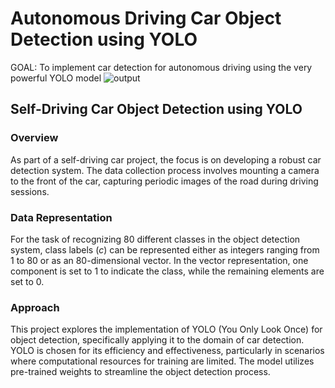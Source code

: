 # Autonomous Driving Car Object Detection using YOLO
GOAL: To implement car detection for autonomous driving using the very powerful YOLO model
![output](https://github.com/LateefAkinola/Autonomous-Driving-Car-Detection-using-YOLO-algorithm/assets/105966848/80e18d96-7786-4c75-a430-bad43ad79254)

## Self-Driving Car Object Detection using YOLO

### Overview
As part of a self-driving car project, the focus is on developing a robust car detection system. The data collection process involves mounting a camera to the front of the car, capturing periodic images of the road during driving sessions.

### Data Representation
For the task of recognizing 80 different classes in the object detection system, class labels ($c$) can be represented either as integers ranging from 1 to 80 or as an 80-dimensional vector. In the vector representation, one component is set to 1 to indicate the class, while the remaining elements are set to 0.

### Approach
This project explores the implementation of YOLO (You Only Look Once) for object detection, specifically applying it to the domain of car detection. YOLO is chosen for its efficiency and effectiveness, particularly in scenarios where computational resources for training are limited. The model utilizes pre-trained weights to streamline the object detection process.
